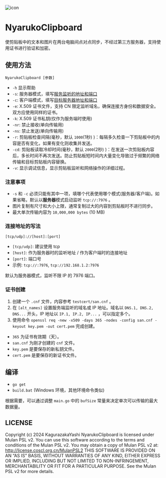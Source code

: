 ![icon](ico/icon.ico)

# NyarukoClipboard

使剪贴板中的文本和图片在两台电脑间点对点同步，不经过第三方服务器，支持使用证书进行验证和加密。

## 使用方法

`NyarukoClipboard [参数]`

- `-h` 显示帮助
- `-s`: 服务器模式，填写[服务监听的地址和端口](#连接地址的写法)
- `-c`: 客户端模式，填写[目标服务器地址和端口](#连接地址的写法)
- `-e`: X.509 证书文件，支持 CN 限定监听域名，确保连接方身份和数据安全。双方应使用同样的证书。
- `-k`: X.509 证书私钥(仅作为服务端时使用)
- `-nr`: 禁止接收(单向传输用)
- `-ns`: 禁止发送(单向传输用)
- `-r`: 剪贴板检查间隔(毫秒，默认 `1000`(1秒) )：每隔多久检查一下剪贴板中的内容是否有变化，如果有变化则收集并发送。
- `-cd`: 剪贴板读取冷却时间(毫秒，默认 `2000`(2秒) )：在发送一次剪贴板内容后，多长时间不再次发送。防止剪贴板短时间内大量变化导致过于频繁的网络传输和目标剪贴板内容替换。
- `-v`: 显示调试信息，显示剪贴板监听和网络操作的详细过程。

### 注意事项

- `-s` 和 `-c` 必须只能有其中一项，填哪个代表使用哪个模式(服务器/客户端)。如果省略，默认以**服务器**模式启动监听 `tcp://:7976` 。
- 图片复制有尺寸和大小上限，通常复制过大的内容到剪贴板时不进行同步。
- 最大单次传输内容为 `10,000,000 bytes` (10 MB)

### 连接地址的写法

`[tcp/udp]://[host]:[port]`

- `[tcp/udp]`: 建议使用 tcp
- `[host]`: 作为服务器时的监听地址 / 作为客户端时的连接地址
- `[port]`: 端口号
- 示例: `tcp://:7976`, `tcp://192.168.1.2:7976`

默认为服务器模式，监听不限 IP 的 7976 端口。

### 证书创建

1. 创建一个 `.cnf` 文件，内容参考 `testcert/san.cnf` 。
2. 在 `[alt_names]` 设置服务端监听的域名或 IP 地址。域名以 `DNS.1, DNS.2, DNS...` 开头，IP 地址以 `IP.1, IP.2, IP...` ，可以指定多个。
3. 使用命令 `openssl req -new -x509 -days 365 -nodes -config san.cnf -keyout key.pem -out cert.pem` 完成创建。

- `365` 为证书有效期（天）。
- `san.cnf` 为刚才创建的 `cnf` 文件。
- `key.pem` 是要保存的新私钥文件。
- `cert.pem` 是要保存的新证书文件。

## 编译

- `go get`
- `build.bat` (Windows 环境，其他环境命令类似)

根据需要，可以通过调整 `main.go` 中的 `bufSize` 常量来决定单次可以传输的最大数据量。

## LICENSE

Copyright (c) 2024 KagurazakaYashi NyarukoClipboard is licensed under Mulan PSL v2. You can use this software according to the terms and conditions of the Mulan PSL v2. You may obtain a copy of Mulan PSL v2 at: http://license.coscl.org.cn/MulanPSL2 THIS SOFTWARE IS PROVIDED ON AN “AS IS” BASIS, WITHOUT WARRANTIES OF ANY KIND, EITHER EXPRESS OR IMPLIED, INCLUDING BUT NOT LIMITED TO NON-INFRINGEMENT, MERCHANTABILITY OR FIT FOR A PARTICULAR PURPOSE. See the Mulan PSL v2 for more details.
